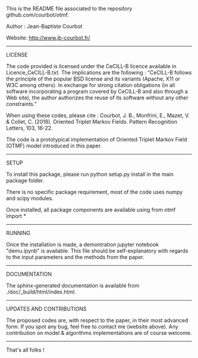 This is the README file associated to the repository github.com/courbot/otmf.

Author : Jean-Baptiste Courbot

Website: http://www.jb-courbot.fr/

**************************************
LICENSE

The code provided is licensed under the CeCILL-B licence available in Licence_CeCILL-B.txt. The implications are the following :
"CeCILL-B follows the principle of the popular BSD license and its variants (Apache, X11 or W3C among others). In exchange for 
strong citation obligations (in all software incorporating a program covered by CeCILL-B and also through a Web site), the author
authorizes the reuse of its software without any other constraints." 

When using these codes, please cite :
Courbot, J. B., Monfrini, E., Mazet, V.  & Collet, C. (2018). Oriented Triplet Markov Fields. Pattern Recognition Letters, 103, 16-22.

The code is a prototypical implementation of Oriented Triplet Markov Field (OTMF) model introduced in this paper.


**************************************
SETUP

To install this package, please run 
        python setup.py install
in the main package folder.

There is no specific package requirement, most of the code uses numpy and scipy modules.

Once installed, all package components are available using
        from otmf import *
        
**************************************
RUNNING

Once the installation is made, a demontration jupyter notebook "demu.ipynb" is available.
This file should be self-explanatory with regards to the input parameters and the methods from the paper.

**************************************
DOCUMENTATION

The sphinx-generated documentation is available from ./doc/_build/html/index.html.


**************************************
UPDATES AND CONTRIBUTIONS

The proposed codes are, with respect to the paper, in their most advanced form.
If you spot any bug, feel free to contact me (website above).
Any contribution on model & algorithms implementations are of course welcome.


**************************************
That's all folks !

